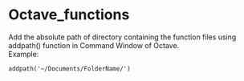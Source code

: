 # Octave_functions

Add the absolute path of directory containing the function files using addpath() function in Command Window of Octave.<br />
Example:
```
addpath('~/Documents/FolderName/')
```
